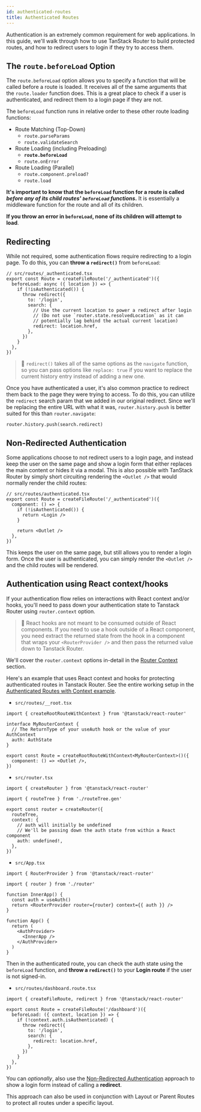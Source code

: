 ```yaml
---
id: authenticated-routes
title: Authenticated Routes
---
```


Authentication is an extremely common requirement for web applications. In this guide, we'll walk through how to use TanStack Router to build protected routes, and how to redirect users to login if they try to access them.

## The `route.beforeLoad` Option

The `route.beforeLoad` option allows you to specify a function that will be called before a route is loaded. It receives all of the same arguments that the `route.loader` function does. This is a great place to check if a user is authenticated, and redirect them to a login page if they are not.

The `beforeLoad` function runs in relative order to these other route loading functions:

- Route Matching (Top-Down)
  - `route.parseParams`
  - `route.validateSearch`
- Route Loading (including Preloading)
  - **`route.beforeLoad`**
  - `route.onError`
- Route Loading (Parallel)
  - `route.component.preload?`
  - `route.load`

**It's important to know that the `beforeLoad` function for a route is called _before any of its child routes' `beforeLoad` functions_.** It is essentially a middleware function for the route and all of its children.

**If you throw an error in `beforeLoad`, none of its children will attempt to load**.

## Redirecting

While not required, some authentication flows require redirecting to a login page. To do this, you can **throw a `redirect()`** from `beforeLoad`:

```tsx
// src/routes/_authenticated.tsx
export const Route = createFileRoute('/_authenticated')({
  beforeLoad: async ({ location }) => {
    if (!isAuthenticated()) {
      throw redirect({
        to: '/login',
        search: {
          // Use the current location to power a redirect after login
          // (Do not use `router.state.resolvedLocation` as it can
          // potentially lag behind the actual current location)
          redirect: location.href,
        },
      })
    }
  },
})
```

> 🧠 `redirect()` takes all of the same options as the `navigate` function, so you can pass options like `replace: true` if you want to replace the current history entry instead of adding a new one.

Once you have authenticated a user, it's also common practice to redirect them back to the page they were trying to access. To do this, you can utilize the `redirect` search param that we added in our original redirect. Since we'll be replacing the entire URL with what it was, `router.history.push` is better suited for this than `router.navigate`:

```tsx
router.history.push(search.redirect)
```

## Non-Redirected Authentication

Some applications choose to not redirect users to a login page, and instead keep the user on the same page and show a login form that either replaces the main content or hides it via a modal. This is also possible with TanStack Router by simply short circuiting rendering the `<Outlet />` that would normally render the child routes:

```tsx
// src/routes/authenticated.tsx
export const Route = createFileRoute('/_authenticated')({
  component: () => {
    if (!isAuthenticated()) {
      return <Login />
    }

    return <Outlet />
  },
})
```

This keeps the user on the same page, but still allows you to render a login form. Once the user is authenticated, you can simply render the `<Outlet />` and the child routes will be rendered.

## Authentication using React context/hooks

If your authentication flow relies on interactions with React context and/or hooks, you'll need to pass down your authentication state to Tanstack Router using `router.context` option.

> 🧠 React hooks are not meant to be consumed outside of React components. If you need to use a hook outside of a React component, you need extract the returned state from the hook in a component that wraps your `<RouterProvider />` and then pass the returned value down to Tanstack Router.

We'll cover the `router.context` options in-detail in the [Router Context](./guide/router-context) section.

Here's an example that uses React context and hooks for protecting authenticated routes in Tanstack Router. See the entire working setup in the [Authenticated Routes with Context example](./examples/react/authenticated-routes-context).

- `src/routes/__root.tsx`

```tsx
import { createRootRouteWithContext } from '@tanstack/react-router'

interface MyRouterContext {
  // The ReturnType of your useAuth hook or the value of your AuthContext
  auth: AuthState
}

export const Route = createRootRouteWithContext<MyRouterContext>()({
  component: () => <Outlet />,
})
```

- `src/router.tsx`

```tsx
import { createRouter } from '@tanstack/react-router'

import { routeTree } from './routeTree.gen'

export const router = createRouter({
  routeTree,
  context: {
    // auth will initially be undefined
    // We'll be passing down the auth state from within a React component
    auth: undefined!,
  },
})
```

- `src/App.tsx`

```tsx
import { RouterProvider } from '@tanstack/react-router'

import { router } from './router'

function InnerApp() {
  const auth = useAuth()
  return <RouterProvider router={router} context={{ auth }} />
}

function App() {
  return (
    <AuthProvider>
      <InnerApp />
    </AuthProvider>
  )
}
```

Then in the authenticated route, you can check the auth state using the `beforeLoad` function, and **throw a `redirect()`** to your **Login route** if the user is not signed-in.

- `src/routes/dashboard.route.tsx`

```tsx
import { createFileRoute, redirect } from '@tanstack/react-router'

export const Route = createFileRoute('/dashboard')({
  beforeLoad: ({ context, location }) => {
    if (!context.auth.isAuthenticated) {
      throw redirect({
        to: '/login',
        search: {
          redirect: location.href,
        },
      })
    }
  },
})
```

You can _optionally_, also use the [Non-Redirected Authentication](./guide/authenticated-routes#non-redirected-authentication) approach to show a login form instead of calling a **redirect**.

This approach can also be used in conjunction with Layout or Parent Routes to protect all routes under a specific layout.
